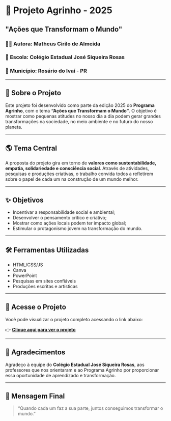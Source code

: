 # 🌱 Projeto Agrinho - 2025  
## **"Ações que Transformam o Mundo"**

### 👩‍💼 Autora: Matheus Cirilo de Almeida  
### 🏫 Escola: Colégio Estadual José Siqueira Rosas  
### 📍 Município: Rosário do Ivaí - PR

---

## 📘 Sobre o Projeto

Este projeto foi desenvolvido como parte da edição 2025 do **Programa Agrinho**, com o tema **“Ações que Transformam o Mundo”**. O objetivo é mostrar como pequenas atitudes no nosso dia a dia podem gerar grandes transformações na sociedade, no meio ambiente e no futuro do nosso planeta.

---

## 🌎 Tema Central

A proposta do projeto gira em torno de **valores como sustentabilidade, empatia, solidariedade e consciência social**. Através de atividades, pesquisas e produções criativas, o trabalho convida todos a refletirem sobre o papel de cada um na construção de um mundo melhor.

---

## ✨ Objetivos

- Incentivar a responsabilidade social e ambiental;
- Desenvolver o pensamento crítico e criativo;
- Mostrar como ações locais podem ter impacto global;
- Estimular o protagonismo jovem na transformação do mundo.

---

## 🛠️ Ferramentas Utilizadas

- HTML/CSS/JS  
- Canva  
- PowerPoint  
- Pesquisas em sites confiáveis  
- Produções escritas e artísticas  

---

## 🔗 Acesse o Projeto

Você pode visualizar o projeto completo acessando o link abaixo:

👉 [**Clique aqui para ver o projeto**](https://theuscirilo.github.io/Feira-Comunitaria-Viva/)

---

## 💚 Agradecimentos

Agradeço à equipe do **Colégio Estadual José Siqueira Rosas**, aos professores que nos orientaram e ao Programa Agrinho por proporcionar essa oportunidade de aprendizado e transformação.

---

## 📢 Mensagem Final

> “Quando cada um faz a sua parte, juntos conseguimos transformar o mundo.”
